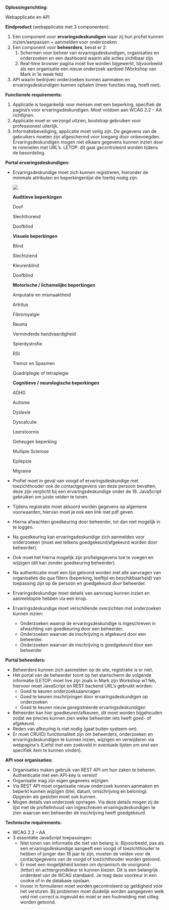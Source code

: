 **Oplossingsrichting:**

Webapplicatie en API

**Eindproduct** (webapplicatie met 3 componenten):

1.  Een component voor **ervaringsdeskundigen** waar zij hun profiel kunnen inzien/aanpassen + aanmelden voor onderzoeken
2.  Een component voor **beheerders**, bevat er 2:
    1.  Schermen voor beheer van ervaringsdeskundigen, organisaties en onderzoeken en een dashboard waarin alle acties zichtbaar zijn.
    2.  Real-time browser pagina moet live worden bijgewerkt, bijvoorbeeld als een organisatie een nieuw onderzoek aanbied (Workshop van Mark in 1e week feb)
3.  API waarin bedrijven onderzoeken kunnen aanmaken en ervaringsdeskundigen kunnen ophalen (meer functies mag, hoeft niet).

**Functionele requirements:**

1.  Applicatie is toegankelijk voor mensen met een beperking, specifiek de pagina’s voor ervaringsdeskundigen. Moet voldoen aan WCAG 2.2 – AA richtlijnen.
2.  Applicatie moet er verzorgd uitzien, bootstrap gebruiken voor professioneel uiterlijk.
3.  Informatiebeveiliging, applicatie moet veilig zijn. De gegevens van de gebruikers moeten zijn afgeschermd voor toegang door onbevoegden. Ervaringsdeskundigen mogen niet elkaars gegevens kunnen inzien door te rommelen met URL’s. LETOP: dit gaat gecontroleerd worden tijdens de beoordeling.

**Portal ervaringsdeskundigen:**

-   Ervaringsdeskundige moet zich kunnen registreren, hieronder de minimale attributen en beperkingenlijst die hierbij nodig zijn:

    ![](media/705bb0b8ca7f7f47eac4370c133dfb37.png)

    **Auditieve beperkingen**

    Doof

    Slechthorend

    Doofblind

    **Visuele beperkingen**

    Blind

    Slechtziend

    Kleurenblind

    Doofblind

    **Motorische / lichamelijke beperkingen**

    Amputatie en mismaaktheid

    Artritus

    Fibromyalgie

    Reuma

    Verminderde handvaardigheid

    Spierdystrofie

    RSI

    Tremor en Spasmen

    Quadriplegie of tetraplegie

    **Cognitieve / neurologische beperkingen**

    ADHD

    Autisme

    Dyslexie

    Dyscalculie

    Leerstoornis

    Geheugen beperking

    Multiple Sclerose

    Epilepsie

    Migraine

-   Profiel moet in geval van voogd of ervaringsdeskundige met toezichthouder ook de contactgegevens van deze persoon bevatten, deze zijn verplicht bij een ervaringsdeskundige onder de 18. JavaScript gebruiken om juiste velden te tonen.
-   Tijdens registratie moet akkoord worden gegevens op algemene voorwaarden, hiervan moet je ook een link met pdf geven.
-   Hierna afwachten goedkeuring door beheerder, tot dan niet mogelijk in te loggen.
-   Na goedkeuring kan ervaringsdeskundige zich aanmelden voor onderzoeken (moet wel telkens goedgekeurd/afgekeurd worden door beheerder).
-   Ook moet het hierna mogelijk zijn profielgegevens toe te voegen en wijzigen (dit kan zonder goedkeuring beheerder).
-   Na authenticatie moet een lijst getoond worden met alle aanvragen van organisaties die qua filters (beperking, leeftijd en beschikbaarheid) van toepassing zijn op de persoon en goedgekeurd door beheerder.
-   Ervaringsdeskundige moet details van aanvraag kunnen inzien en aanmeldoptie hebben via een knop.
-   Ervaringsdeskundige moet verschillende overzichten met onderzoeken kunnen inzien:
    -   Onderzoeken waarop de ervaringsdeskundige is ingeschreven in afwachting van goedkeuring door een beheerder.
    -   Onderzoeken waarvan de inschrijving is afgekeurd door een beheerder.
    -   Onderzoeken waarvan de inschrijving is goedgekeurd door een beheerder

**Portal beheerders:**

-   Beheerders kunnen zich aanmelden op de site, registratie is er niet.
-   Het portal van de beheerder toont op het startscherm de volgende informatie (LETOP: moet live zijn zoals in Mark zijn Workshop w1 feb, hiervoor moet JavaScript en REST backend URL’s gebruikt worden:
    -   Goed te keuren onderzoeksaanvragen
    -   Goed te keuren inschrijvingen door ervaringsdeskundigen op onderzoeken
    -   Goed te keuren nieuw geregistreerde ervaringsdeskundigen
-   Beheerder kan hier goedkeuren/afkeuren, dit moet worden bijgehouden zodat we precies kunnen zien welke beheerder iets heeft goed- of afgekeurd.
-   Reden van afkeuring is niet nodig (gaat buiten systeem om).
-   Er moet CRU(D) functionaliteit zijn om beheerders, onderzoeken en ervaringsdeskundigen te kunnen inzien, wijzigen en verwijderen via webpagina's (Liefst met een zoekveld in eventuele lijsten om snel een specifiek item te kunnen vinden).

**API voor organisaties:**

-   Organisaties maken gebruik van REST API om hun zaken te beheren. Authenticatie met een API-key is vereist!
-   Organisatie mag zijn eigen gegevens wijzigen.
-   Via REST API moet organisatie nieuw onderzoek kunnen aanmaken en beperkt kunnen wijzigen (titel, datum, omschrijving en beloning). Opgeven als gesloten moet ook kunnen.
-   Mogen details van onderzoek opvragen. Via deze details mogen zij de lijst met de profielinhoud van ingeschreven ervaringsdeskundigen te zien waarvan een beheerder de inschrijving heeft goedgekeurd.

**Technische requirements:**

-   WCAG 2.2 – AA
-   3 essentiële JavaScript toepassingen:
    -   Niet tonen van informatie die niet van belang is: Bijvoorbeeld, pas als een ervaringsdeskundige aangeeft een voogd of toezichthouder te hebben of jonger dan 18 jaar te zijn, moeten de velden voor de contactgegevens van de voogd of toezichthouder worden getoond.
    -   Er moet een mogelijkheid komen om dynamisch de voorgrond- (letter) en achtergrondkleur te kunnen kiezen. Dit is een belangrijk onderdeel van de WCAG standaard. Je mag deze voorkeur in een cookie of in de database opslaan.
    -   Invoer in formulieren moet worden gecontroleerd op geldigheid vóór het versturen. Bij problemen moet duidelijk worden aangegeven welk veld niet correct is ingevuld én moet er een foutmelding met uitleg worden getoond.
